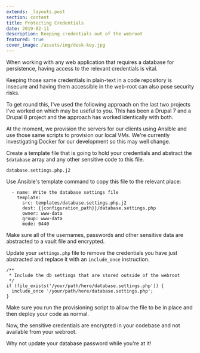 ```yaml
---
extends: _layouts.post
section: content
title: Protecting Credentials
date: 2019-02-11
description: Keeping credentials out of the webroot
featured: true
cover_image: /assets/img/desk-key.jpg
---
```


When working with any web application that requires a database for persistence, having access to the relevant credentials is vital.

Keeping those same credentials in plain-text in a code repository is insecure and having them accessible in the web-root can also pose security risks.

To get round this, I've used the following approach on the last two projects I've worked on which may be useful to you. This has been a Drupal 7 and a Drupal 8 project and the approach has worked identically with both.

At the moment, we provision the servers for our clients using Ansible and use those same scripts to provision our local VMs. We're currently investigating Docker for our development so this may well change.


Create a template file that is going to hold your credentials and abstract the `$database` array and any other sensitive code to this file. 

`database.settings.php.j2`

Use Ansible's template command to copy this file to the relevant place:

```
  - name: Write the database settings file
    template:
      src: templates/database.settings.php.j2
      dest: {{configuration_path}}/database.settings.php
      owner: www-data
      group: www-data
      mode: 0440
```

Make sure all of the usernames, passwords and other sensitive data are abstracted to a vault file and encrypted.

Update your `settings.php` file to remove the credentials you have just abstracted and replace it with an `include_once` instruction.

```
/**
 * Include the db settings that are stored outside of the webroot
 */
if (file_exists('/your/path/here/database.settings.php')) {
  include_once '/your/path/here/database.settings.php';
}
```

Make sure you run the provisioning script to allow the file to be in place and then deploy your code as normal.

Now, the sensitive credentials are encrypted in your codebase and not available from your webroot. 

Why not update your database password while you're at it!